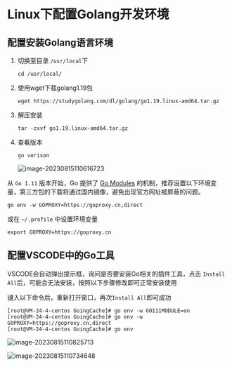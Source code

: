 # Linux下配置Golang开发环境

## 配置安装Golang语言环境

1. 切换至目录 `/usr/local`下

   `cd /usr/local/`

2. 使用wget下载golang1.19包

   `wget https://studygolang.com/dl/golang/go1.19.linux-amd64.tar.gz`

3. 解压安装

   `tar -zxvf go1.19.linux-amd64.tar.gz`

4. 查看版本

   `go verison`

   ![image-20230815110616723](https://happygoing.oss-cn-beijing.aliyuncs.com/img/image-20230815110616723.png)

从 `Go 1.11` 版本开始，Go 提供了 [Go Modules](https://github.com/golang/go/wiki/Modules) 的机制，推荐设置以下环境变量，第三方包的下载将通过国内镜像，避免出现官方网址被屏蔽的问题。

```shell
go env -w GOPROXY=https://goproxy.cn,direct
```

或在 `~/.profile` 中设置环境变量

```shell
export GOPROXY=https://goproxy.cn
```

## 配置VSCODE中的Go工具

VSCODE会自动弹出提示框，询问是否要安装Go相关的插件工具，点击 `Install All`后，可能会无法安装，按照以下步骤修改即可正常安装使用

键入以下命令后，重新打开窗口，再次`Install All`即可成功

```shell
[root@VM-24-4-centos GoingCache]# go env -w GO111MODULE=on
[root@VM-24-4-centos GoingCache]# go env -w GOPROXY=https://goproxy.cn,direct
[root@VM-24-4-centos GoingCache]# go env
```

![image-20230815110825713](https://happygoing.oss-cn-beijing.aliyuncs.com/img/image-20230815110825713.png)

![image-20230815110734648](https://happygoing.oss-cn-beijing.aliyuncs.com/img/image-20230815110734648.png)